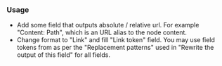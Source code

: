 ### Usage

- Add some field that outputs absolute / relative url. For example "Content: Path", which is an URL alias to the node content.
- Change format to "Link" and fill "Link token" field. You may use field tokens from as per the "Replacement patterns" used in "Rewrite the output of this field" for all fields.
